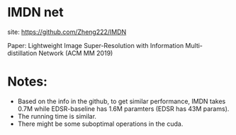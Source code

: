 # IMDN net

site: https://github.com/Zheng222/IMDN

Paper: Lightweight Image Super-Resolution with Information Multi-distillation Network (ACM MM 2019)

# Notes: 
- Based on the info in the github, to get similar performance, IMDN takes 0.7M while EDSR-baseline has 1.6M paramters
(EDSR has 43M params).
- The running time is similar.
- There might be some suboptimal operations in the cuda.



